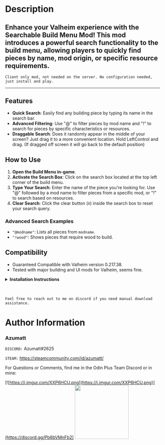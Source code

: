# Description

## Enhance your Valheim experience with the Searchable Build Menu Mod! This mod introduces a powerful search functionality to the build menu, allowing players to quickly find pieces by name, mod origin, or specific resource requirements.

`Client only mod, not needed on the server. No configuration needed, just install and play.`

---

## Features

- **Quick Search**: Easily find any building piece by typing its name in the search bar.
- **Advanced Filtering**: Use "@" to filter pieces by mod name and "!" to search for pieces by specific characteristics
  or resources.
- **Draggable Search**: Does it randomly appear in the middle of your screen? Just drag it to a more convenient location. Hold LeftControl and drag. (If dragged off screen it will go back to the default position)

## How to Use

1. **Open the Build Menu in-game**.
2. **Activate the Search Box**: Click on the search box located at the top left corner of the build menu.
3. **Type Your Search**: Enter the name of the piece you're looking for. Use "@" followed by a mod name to filter pieces
   from a specific mod, or "!" to search based on resources.
4. **Clear Search**: Click the clear button (`X`) inside the search box to reset your search query.

### Advanced Search Examples

- `"@modname"`: Lists all pieces from `modname`.
- `"!wood"`: Shows pieces that require wood to build.

## Compatibility

- Guaranteed Compatible with Valheim version 0.217.38.
- Tested with major building and UI mods for Valheim, seems fine.

<details>
<summary><b>Installation Instructions</b></summary>

***You must have BepInEx installed correctly! I can not stress this enough.***

### Manual Installation

`Note: (Manual installation is likely how you have to do this on a server, make sure BepInEx is installed on the server correctly)`

1. **Download the latest release of BepInEx.**
2. **Extract the contents of the zip file to your game's root folder.**
3. **Download the latest release of SearchableBuildMenu from Thunderstore.io.**
4. **Extract the contents of the zip file to the `BepInEx/plugins` folder.**
5. **Launch the game.**

### Installation through r2modman or Thunderstore Mod Manager

1. **Install [r2modman](https://valheim.thunderstore.io/package/ebkr/r2modman/)
   or [Thunderstore Mod Manager](https://www.overwolf.com/app/Thunderstore-Thunderstore_Mod_Manager).**

   > For r2modman, you can also install it through the Thunderstore site.
   ![](https://i.imgur.com/s4X4rEs.png "r2modman Download")

   > For Thunderstore Mod Manager, you can also install it through the Overwolf app store
   ![](https://i.imgur.com/HQLZFp4.png "Thunderstore Mod Manager Download")
2. **Open the Mod Manager and search for "SearchableBuildMenu" under the Online
   tab. `Note: You can also search for "Azumatt" to find all my mods.`**

   `The image below shows VikingShip as an example, but it was easier to reuse the image.`

   ![](https://i.imgur.com/5CR5XKu.png)

3. **Click the Download button to install the mod.**
4. **Launch the game.**

</details>

<br>
<br>

`Feel free to reach out to me on discord if you need manual download assistance.`

# Author Information

### Azumatt

`DISCORD:` Azumatt#2625

`STEAM:` https://steamcommunity.com/id/azumatt/

For Questions or Comments, find me in the Odin Plus Team Discord or in mine:

[![https://i.imgur.com/XXP6HCU.png](https://i.imgur.com/XXP6HCU.png)](https://discord.gg/Pb6bVMnFb2)
<a href="https://discord.gg/pdHgy6Bsng"><img src="https://i.imgur.com/Xlcbmm9.png" href="https://discord.gg/pdHgy6Bsng" width="175" height="175"></a>